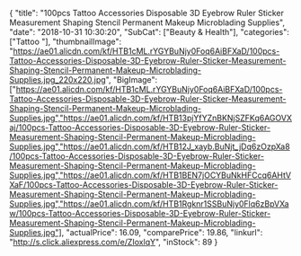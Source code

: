 {
	"title": "100pcs Tattoo Accessories Disposable 3D Eyebrow Ruler Sticker Measurement Shaping Stencil Permanent Makeup Microblading Supplies",
	"date": "2018-10-31 10:30:20",
	"SubCat": ["Beauty & Health"],
	"categories": ["Tattoo "],
	"thumbnailImage": "https://ae01.alicdn.com/kf/HTB1cML.rYGYBuNjy0Foq6AiBFXaD/100pcs-Tattoo-Accessories-Disposable-3D-Eyebrow-Ruler-Sticker-Measurement-Shaping-Stencil-Permanent-Makeup-Microblading-Supplies.jpg_220x220.jpg",
	"BigImage": ["https://ae01.alicdn.com/kf/HTB1cML.rYGYBuNjy0Foq6AiBFXaD/100pcs-Tattoo-Accessories-Disposable-3D-Eyebrow-Ruler-Sticker-Measurement-Shaping-Stencil-Permanent-Makeup-Microblading-Supplies.jpg","https://ae01.alicdn.com/kf/HTB13pjYfYZnBKNjSZFKq6AGOVXaj/100pcs-Tattoo-Accessories-Disposable-3D-Eyebrow-Ruler-Sticker-Measurement-Shaping-Stencil-Permanent-Makeup-Microblading-Supplies.jpg","https://ae01.alicdn.com/kf/HTB12J_xayb.BuNjt_jDq6zOzpXa8/100pcs-Tattoo-Accessories-Disposable-3D-Eyebrow-Ruler-Sticker-Measurement-Shaping-Stencil-Permanent-Makeup-Microblading-Supplies.jpg","https://ae01.alicdn.com/kf/HTB1BEN7jOCYBuNkHFCcq6AHtVXaF/100pcs-Tattoo-Accessories-Disposable-3D-Eyebrow-Ruler-Sticker-Measurement-Shaping-Stencil-Permanent-Makeup-Microblading-Supplies.jpg","https://ae01.alicdn.com/kf/HTB1Rgknr1SSBuNjy0Flq6zBpVXaw/100pcs-Tattoo-Accessories-Disposable-3D-Eyebrow-Ruler-Sticker-Measurement-Shaping-Stencil-Permanent-Makeup-Microblading-Supplies.jpg"],
	"actualPrice": 16.09,
	"comparePrice": 19.86,
	"linkurl": "http://s.click.aliexpress.com/e/ZIoxlqY",
	"inStock": 89
}
